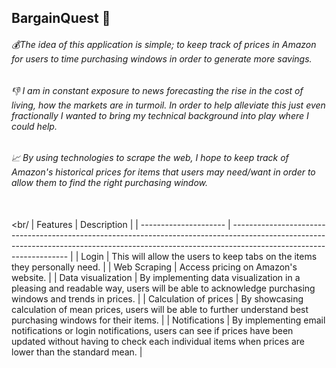 ## BargainQuest :rocket:

###### :moneybag:The idea of this application is simple; to keep track of prices in Amazon for users to time purchasing windows in order to generate more savings.

###### :thumbsdown: I am in constant exposure to news forecasting the rise in the cost of living, how the markets are in turmoil. In order to help alleviate this just even fractionally I wanted to bring my technical background into play where I could help.

###### :chart_with_upwards_trend: By using technologies to scrape the web, I hope to keep track of Amazon's historical prices for items that users may need/want in order to allow them to find the right purchasing window.

<br/><br/
| Features | Description |
| --------------------- | ------------------------------------------------------------------------------------------------------------------------------------------------------------------------------------------------- |
| Login | This will allow the users to keep tabs on the items they personally need. |
| Web Scraping | Access pricing on Amazon's website. |
| Data visualization | By implementing data visualization in a pleasing and readable way, users will be able to acknowledge purchasing windows and trends in prices. |
| Calculation of prices | By showcasing calculation of mean prices, users will be able to further understand best purchasing windows for their items. |
| Notifications | By implementing email notifications or login notifications, users can see if prices have been updated without having to check each individual items when prices are lower than the standard mean. |
